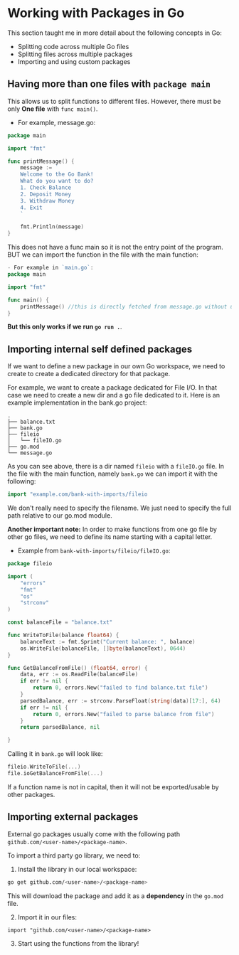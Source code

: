# Working with Packages in Go
This section taught me in more detail about the following concepts in Go:
- Splitting code across multiple Go files
- Splitting files across multiple packages
- Importing and using custom packages

## Having more than one files with `package main`
This allows us to split functions to different files. However, there must be only **One file** with `func main()`.

- For example, message.go:
```Go
package main

import "fmt"

func printMessage() {
	message := `
	Welcome to the Go Bank!
	What do you want to do?
	1. Check Balance
	2. Deposit Money
	3. Withdraw Money
	4. Exit
	`

	fmt.Println(message)
}
```
This does not have a func main so it is not the entry point of the program. BUT we can import the function in the file with the main function:
```Go
- For example in `main.go`:
package main

import "fmt"

func main() {
    printMessage() //this is directly fetched from message.go without us needing to import it.
}
```
**But this only works if we run `go run .`**.

## Importing internal self defined packages
If we want to define a new package in our own Go workspace, we need to create to create a dedicated directory for that package. 

For example, we want to create a package dedicated for File I/O. In that case we need to create a new dir and a go file dedicated to it.
Here is an example implementation in the bank.go project:

```
.
├── balance.txt
├── bank.go
├── fileio
│   └── fileIO.go
├── go.mod
└── message.go
```
As you can see above, there is a dir named `fileio` with a `fileIO.go` file.
In the file with the main function, namely `bank.go` we can import it with the following:

```Go
import "example.com/bank-with-imports/fileio
```
We don't really need to specify the filename. We just need to specify the full path relative to our go.mod module.

**Another important note:** In order to make functions from one go file by other go files, we need to define its name starting with a capital letter. 
- Example from `bank-with-imports/fileio/fileIO.go`:
```Go
package fileio

import (
	"errors"
	"fmt"
	"os"
	"strconv"
)

const balanceFile = "balance.txt"

func WriteToFile(balance float64) {
	balanceText := fmt.Sprint("Current balance: ", balance)
	os.WriteFile(balanceFile, []byte(balanceText), 0644)
}

func GetBalanceFromFile() (float64, error) {
	data, err := os.ReadFile(balanceFile)
	if err != nil {
		return 0, errors.New("failed to find balance.txt file")
	}
	parsedBalance, err := strconv.ParseFloat(string(data)[17:], 64)
	if err != nil {
		return 0, errors.New("failed to parse balance from file")
	}
	return parsedBalance, nil

}
```

Calling it in `bank.go` will look like:
```Go
fileio.WriteToFile(...)
file.ioGetBalanceFromFile(...)
```

If a function name is not in capital, then it will not be exported/usable by other packages.

## Importing external packages
External go packages usually come with the following path `github.com/<user-name>/<package-name>`.

To import a third party go library, we need to:

1. Install the library in our local workspace:
```bash
go get github.com/<user-name>/<package-name>
```
This will download the package and add it as a **dependency** in the `go.mod` file.

2. Import it in our files:
```
import "github.com/<user-name>/<package-name>
```

3. Start using the functions from the library!

